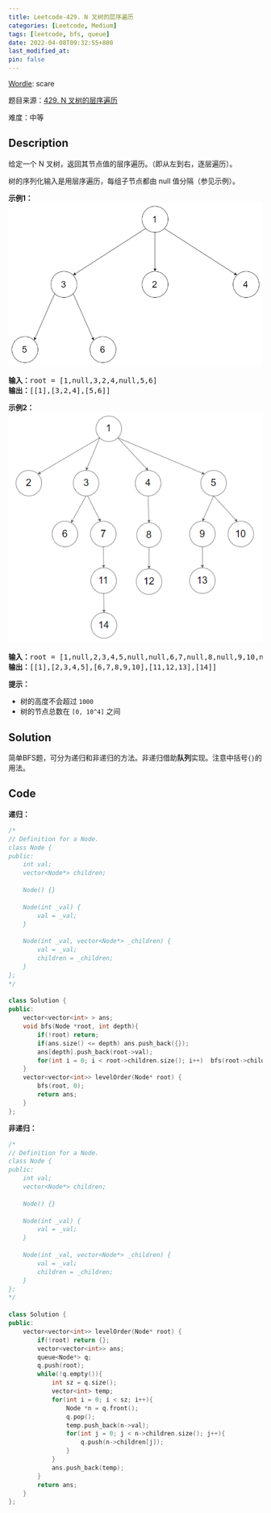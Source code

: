 ```yaml
---
title: Leetcode-429. N 叉树的层序遍历
categories: [Leetcode, Medium]
tags: [leetcode, bfs, queue]
date: 2022-04-08T09:32:55+800
last_modified_at: 
pin: false
---
```


[Wordle](https://www.nytimes.com/games/wordle/index.html): scare

题目来源：[429. N 叉树的层序遍历](https://leetcode-cn.com/problems/n-ary-tree-level-order-traversal/)

难度：中等

## Description

给定一个 N 叉树，返回其节点值的层序遍历。（即从左到右，逐层遍历）。

树的序列化输入是用层序遍历，每组子节点都由 null 值分隔（参见示例）。


**示例1：**
![](/images/posts/2022-04-08-09-33-51.png)
<pre>
<strong>输入：</strong>root = [1,null,3,2,4,null,5,6]
<strong>输出：</strong>[[1],[3,2,4],[5,6]]
</pre>

**示例2：**
![](/images/posts/2022-04-08-09-33-56.png)
<pre>
<strong>输入：</strong>root = [1,null,2,3,4,5,null,null,6,7,null,8,null,9,10,null,null,11,null,12,null,13,null,null,14]
<strong>输出：</strong>[[1],[2,3,4,5],[6,7,8,9,10],[11,12,13],[14]]
</pre>

**提示：**

- 树的高度不会超过 `1000`
- 树的节点总数在 `[0, 10^4]` 之间


## Solution

简单BFS题，可分为递归和非递归的方法。非递归借助**队列**实现。注意中括号`{}`的用法。



## Code

**递归：**

```c++
/*
// Definition for a Node.
class Node {
public:
    int val;
    vector<Node*> children;

    Node() {}

    Node(int _val) {
        val = _val;
    }

    Node(int _val, vector<Node*> _children) {
        val = _val;
        children = _children;
    }
};
*/

class Solution {
public:
    vector<vector<int> > ans;
    void bfs(Node *root, int depth){
        if(!root) return;
        if(ans.size() <= depth) ans.push_back({});
        ans[depth].push_back(root->val);
        for(int i = 0; i < root->children.size(); i++)  bfs(root->children[i], depth + 1);
    }
    vector<vector<int>> levelOrder(Node* root) {
        bfs(root, 0);
        return ans;
    }
};
```

**非递归：**

```c++
/*
// Definition for a Node.
class Node {
public:
    int val;
    vector<Node*> children;

    Node() {}

    Node(int _val) {
        val = _val;
    }

    Node(int _val, vector<Node*> _children) {
        val = _val;
        children = _children;
    }
};
*/

class Solution {
public:
    vector<vector<int>> levelOrder(Node* root) {
        if(!root) return {};
        vector<vector<int>> ans;
        queue<Node*> q;
        q.push(root);
        while(!q.empty()){
            int sz = q.size();
            vector<int> temp;
            for(int i = 0; i < sz; i++){
                Node *n = q.front();
                q.pop();
                temp.push_back(n->val);
                for(int j = 0; j < n->children.size(); j++){
                    q.push(n->children[j]);
                }
            }
            ans.push_back(temp);
        }
        return ans;
    }
};
```
